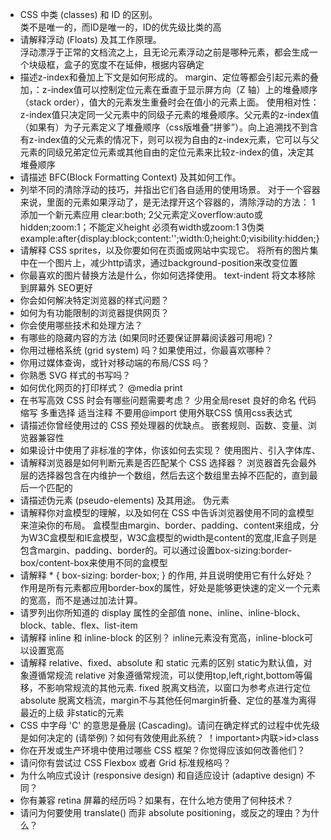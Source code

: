 - CSS 中类 (classes) 和 ID 的区别。	
	类不是唯一的，而ID是唯一的，ID的优先级比类的高
- 请解释浮动 (Floats) 及其工作原理。	
	浮动漂浮于正常的文档流之上，且无论元素浮动之前是哪种元素，都会生成一个块级框，盒子的宽度不在延伸，根据内容确定
- 描述z-index和叠加上下文是如何形成的。
		margin、定位等都会引起元素的叠加，：z-index值可以控制定位元素在垂直于显示屏方向（Z 轴）上的堆叠顺序（stack order），值大的元素发生重叠时会在值小的元素上面。 使用相对性：z-index值只决定同一父元素中的同级子元素的堆叠顺序。父元素的z-index值（如果有）为子元素定义了堆叠顺序（css版堆叠“拼爹”）。向上追溯找不到含有z-index值的父元素的情况下，则可以视为自由的z-index元素，它可以与父元素的同级兄弟定位元素或其他自由的定位元素来比较z-index的值，决定其堆叠顺序
- 请描述 BFC(Block Formatting Context) 及其如何工作。
- 列举不同的清除浮动的技巧，并指出它们各自适用的使用场景。
	对于一个容器来说，里面的元素如果浮动了，是无法撑开这个容器的，清除浮动的方法：
    1添加一个新元素应用  clear:both;
	2父元素定义overflow:auto或hidden;zoom:1；不能定义height 必须有width或zoom:1
	3伪类 example:after{display:block;content:'';width:0;height:0;visibility:hidden;}
- 请解释 CSS sprites，以及你要如何在页面或网站中实现它。
	将所有的图片集中在一个图片上，减少http请求，通过background-position来改变位置
- 你最喜欢的图片替换方法是什么，你如何选择使用。
	text-indent  将文本移除到屏幕外 SEO更好
- 你会如何解决特定浏览器的样式问题？
- 如何为有功能限制的浏览器提供网页？
- 你会使用哪些技术和处理方法？
- 有哪些的隐藏内容的方法 (如果同时还要保证屏幕阅读器可用呢)？
- 你用过栅格系统 (grid system) 吗？如果使用过，你最喜欢哪种？
- 你用过媒体查询，或针对移动端的布局/CSS 吗？
- 你熟悉 SVG 样式的书写吗？
- 如何优化网页的打印样式？
	@media print
- 在书写高效 CSS 时会有哪些问题需要考虑？
	少用全局reset
	良好的命名
	代码缩写
	多重选择
	适当注释
	不要用@import
	使用外联CSS
	慎用css表达式
- 请描述你曾经使用过的 CSS 预处理器的优缺点。
	嵌套规则、函数、变量、浏览器兼容性
- 如果设计中使用了非标准的字体，你该如何去实现？
	使用图片、引入字体库、
- 请解释浏览器是如何判断元素是否匹配某个 CSS 选择器？
	浏览器首先会最外层的选择器包含在内维护一个数组，然后去这个数组里去掉不匹配的，直到最后一个匹配的
- 请描述伪元素 (pseudo-elements) 及其用途。
	伪元素
- 请解释你对盒模型的理解，以及如何在 CSS 中告诉浏览器使用不同的盒模型来渲染你的布局。
	盒模型由margin、border、padding、content来组成，分为W3C盒模型和IE盒模型，W3C盒模型的width是content的宽度,IE盒子则是包含margin、padding、border的。可以通过设置box-sizing:border-box/content-box来使用不同的盒模型
- 请解释 * { box-sizing: border-box; } 的作用, 并且说明使用它有什么好处？
	作用是所有元素都应用border-box的属性，好处是能够更快速的定义一个元素的宽高，而不是通过加法计算。
- 请罗列出你所知道的 display 属性的全部值
	none、inline、inline-block、block、table、flex、list-item
- 请解释 inline 和 inline-block 的区别？
	inline元素没有宽高，inline-block可以设置宽高 
- 请解释 relative、fixed、absolute 和 static 元素的区别
	static为默认值，对象遵循常规流
	relative 对象遵循常规流，可以使用top,left,right,bottom等偏移，不影响常规流的其他元素.
	fixed	脱离文档流，以窗口为参考点进行定位
	absolute 脱离文档流，margin不与其他任何margin折叠、定位的基准为离得最近的上级 非static的元素
- CSS 中字母 'C' 的意思是叠层 (Cascading)。请问在确定样式的过程中优先级是如何决定的 (请举例)？如何有效使用此系统？
	！important>内联>id>class
- 你在开发或生产环境中使用过哪些 CSS 框架？你觉得应该如何改善他们？
- 请问你有尝试过 CSS Flexbox 或者 Grid 标准规格吗？
- 为什么响应式设计 (responsive design) 和自适应设计 (adaptive design) 不同？
- 你有兼容 retina 屏幕的经历吗？如果有，在什么地方使用了何种技术？
- 请问为何要使用 translate() 而非 absolute positioning，或反之的理由？为什么？